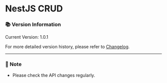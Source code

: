 # NestJS CRUD

### 📚 Version Information

Current Version: 1.0.1

For more detailed version history, please refer to [Changelog](/changelog).

---

### 📌 Note

- Please check the API changes regularly.
